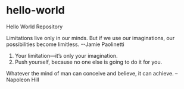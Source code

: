 # hello-world
Hello World Repository

Limitations live only in our minds. But if we use our imaginations, our possibilities become limitless. --Jamie Paolinetti
1. Your limitation—it’s only your imagination.
2. Push yourself, because no one else is going to do it for you.


Whatever the mind of man can conceive and believe, it can achieve. –Napoleon Hill

